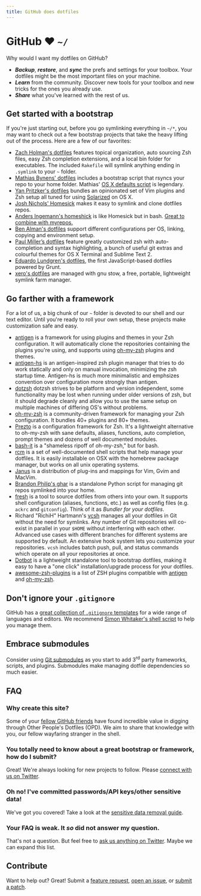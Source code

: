 ```yaml
---
title: GitHub does dotfiles
---
```


# GitHub ❤ `~/`

Why would I want my dotfiles on GitHub?

* **_Backup_**, **_restore_**, and **_sync_** the prefs and settings for your
toolbox. Your dotfiles might be the most important files on your machine.
* **_Learn_** from the community. Discover new tools for your toolbox and new
tricks for the ones you already use.
* **_Share_** what you've learned with the rest of us.

## Get started with a bootstrap

If you're just starting out, before you go symlinking everything in `~/*`,
you may want to check out a few bootstrap projects that take the heavy lifting
out of the process. Here are a few of our favorites:

* [Zach Holman's dotfiles](https://github.com/holman/dotfiles) features
topical organization, auto sourcing Zsh files, easy Zsh completion
extensions, and a local bin folder for executables. The included `Rakefile` will
symlink anything ending in `.symlink` to your `~` folder.
* [Mathias Bynens' dotfiles](https://github.com/mathiasbynens/dotfiles)
includes a bootstrap script that rsyncs your repo to your home folder.
Mathias' [OS X defaults
script](https://github.com/mathiasbynens/dotfiles/blob/master/.osx) is
legendary.
* [Yan Pritzker's dotfiles](https://github.com/skwp/dotfiles) bundles an
opinionated set of Vim plugins and Zsh setup all tuned for using
[Solarized](http://ethanschoonover.com/solarized) on OS X.
* [Josh Nichols' Homesick](https://github.com/technicalpickles/homesick)
makes it easy to symlink and clone dotfiles repos.
* [Anders Ingemann's homeshick](https://github.com/andsens/homeshick) is like
Homesick but in bash. [Great to combine with myrepos.](http://waiting-for-dev.github.io/blog/2014/05/04/distributable-and-organized-dotfiles-with-homeshick-and-mr/)
* [Ben Alman's dotfiles](https://github.com/cowboy/dotfiles) support
different configurations per OS, linking, copying and environment setup.
* [Paul Miller’s dotfiles](https://github.com/paulmillr/dotfiles) feature
greatly customized zsh with auto-completion and syntax highlighting,
a bunch of useful git extras and colourful themes for OS X Terminal and Sublime Text 2.
* [Eduardo Lundgren's dotfiles](https://github.com/eduardolundgren/dotfiles),
the first JavaScript-based dotfiles powered by Grunt.
* [xero's dotfiles](http://git.io/.files) are managed with gnu stow, a free, portable, lightweight symlink farm manager.

## Go farther with a framework

For a lot of us, a big chunk of our `~` folder is devoted to our shell and
our text editor. Until you're ready to roll your own setup, these projects make
customization safe and easy.

* [antigen](https://github.com/zsh-users/antigen) is a framework for
using plugins and themes in your Zsh configuration. It will automatically
clone the repositories containing the plugins you're using, and supports
using [oh-my-zsh](https://github.com/robbyrussell/oh-my-zsh) plugins and themes.
* [antigen-hs](https://github.com/Tarrasch/antigen-hs) is an antigen-inspired zsh plugin manager that tries to do work statically and only on manual invocation, minimizing the zsh startup time. Antigen-hs is much more minimalistic and emphsizes convention over configuration more strongly than antigen.
* [dotzsh](https://github.com/dotphiles/dotzsh) dotzsh strives to be platform and
version independent, some functionality may be lost when running under older
versions of zsh, but it should degrade cleanly and allow you to use the same
setup on multiple machines of differing OS's without problems.
* [oh-my-zsh](https://github.com/robbyrussell/oh-my-zsh) is a
community-driven framework for managing your Zsh configuration. It bundles
40+ plugins and 80+ themes.
* [Prezto](https://github.com/sorin-ionescu/prezto) is a configuration
framework for Zsh. It's a lightweight alternative to oh-my-zsh with sane
defaults, aliases, functions, auto completion, prompt themes and dozens of well
documented modules.
* [bash-it](https://github.com/revans/bash-it)
is a "shameless ripoff of oh-my-zsh," but for bash.
* [rcm](https://github.com/thoughtbot/rcm) is a set of well-documented shell
scripts that help manage your dotfiles. It is easily installable on OSX with the
homebrew package manager, but works on all unix operating systems.
* [Janus](https://github.com/carlhuda/janus) is a distribution of plug-ins
and mappings for Vim, Gvim and MacVim.
* [Brandon Philip's ghar](https://github.com/philips/ghar) is a standalone
Python script for managing git repos symlinked into your home.
* [fresh](https://github.com/freshshell/fresh) is a tool to source dotfiles
from others into your own. It supports shell configuration (aliases,
functions, etc.) as well as config files (e.g. `ackrc` and `gitconfig`).
Think of it as _Bundler for your dotfiles_.
* Richard "RichiH" Hartmann's [vcsh](https://github.com/RichiH/vcsh) manages
all your dotfiles in Git without the need for symlinks. Any number of Git
repositories will co-exist in parallel in your `$HOME` without interferring
with each other. Advanced use cases with different branches for different
systems are supported by default. An extensive hook system lets you customize
your repositories. `vcsh` includes batch push, pull, and status commands which
operate on all your repositories at once.
* [Dotbot](https://github.com/anishathalye/dotbot) is a lightweight standalone
tool to bootstrap dotfiles, making it easy to have a "one click"
installation/upgrade process for your dotfiles.
* [awesome-zsh-plugins](https://github.com/unixorn/awesome-zsh-plugins) is a list of ZSH plugins compatible with [antigen](https://github.com/zsh-users/antigen) and [oh-my-zsh](https://github.com/robbyrussell/oh-my-zsh).

## Don't ignore your `.gitignore`

GitHub has a [great collection of `.gitignore` templates](https://github.com/github/gitignore)
for a wide range of languages and editors. We recommend
[Simon Whitaker's shell script](https://github.com/simonwhitaker/gitignore-boilerplates)
to help you manage them.

## Embrace submodules

Consider using [Git submodules](http://help.github.com/submodules/) as you
start to add 3<sup>rd</sup> party frameworks, scripts, and plugins. Submodules make
managing dotfile dependencies so much easier.

## FAQ

### Why create this site?
Some of your [fellow GitHub friends](http://github.com/dotfiles) have
found incredible value in digging through Other People's Dotfiles
(OPD). We aim to share that knowledge with you, our fellow wayfaring
stranger in the shell.

### You totally need to know about a great bootstrap or framework, how do I submit?
Great! We're always looking for new projects to follow. Please [connect
with us on Twitter](http://twitter.com/octodots).

### Oh no! I've committed passwords/API keys/other sensitive data!
We've got you covered! Take a look at the [sensitive data removal
guide](http://help.github.com/remove-sensitive-data).

### Your FAQ is weak. It <em>so</em> did not answer my question.

That's not a question. But feel free to [ask us anything on
Twitter](http://twitter.com/octodots). Maybe we can expand this list.

## Contribute

Want to help out? Great! Submit a [feature request](https://github.com/dotfiles/dotfiles.github.com/issues), [open an issue](https://github.com/dotfiles/dotfiles.github.com/issues), or [submit a patch](https://github.com/dotfiles/dotfiles.github.com).
